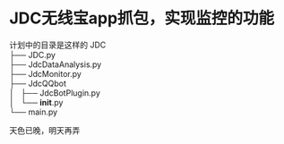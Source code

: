 # JDC无线宝app抓包，实现监控的功能
计划中的目录是这样的
JDC  
├── JDC.py<br>
├── JdcDataAnalysis.py<br>
├── JdcMonitor.py<br>
├── JdcQQbot<br>
│   ├── JdcBotPlugin.py<br>
│   └── __init__.py<br>
└── main.py<br>
  
天色已晚，明天再弄
